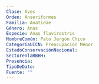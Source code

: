 ```yaml
---
Clase: Aves
Orden: Anseriformes
Familia: Anatidae
Género: Anas
Especie: Anas flavirostris
NombreComún: Pato Jergón Chico
CategoríaUICN: Preocupación Menor
EstadoConservaciónNacional: 
SectorenlaRBHH: 
Presencia: 
TipoDeDato: 
Fuente: ""
---
```

